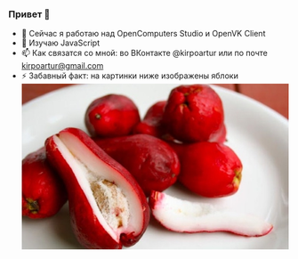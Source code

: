 ### Привет 👋

- 🔭 Сейчас я работаю над OpenComputers Studio и OpenVK Client
- 🌱 Изучаю JavaScript
- 📫 Как связатся со мной: во ВКонтакте @kirpoartur или по почте kirpoartur@gmail.com
- ⚡ Забавный факт: на картинки ниже изображены яблоки
![lol realno yabloki](https://raw.githubusercontent.com/arthacker228/arthacker228/master/realnoyabloki.jpg)
